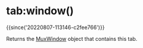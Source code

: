 # tab:window()

{{since('20220807-113146-c2fee766')}}

Returns the [MuxWindow](../mux-window/index.md) object that contains this tab.

